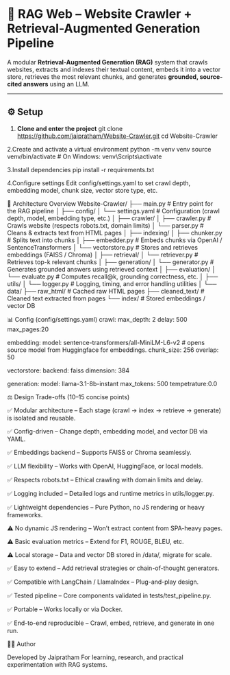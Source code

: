 # 🧠 RAG Web – Website Crawler + Retrieval-Augmented Generation Pipeline

A modular **Retrieval-Augmented Generation (RAG)** system that crawls websites, extracts and indexes their textual content, embeds it into a vector store, retrieves the most relevant chunks, and generates **grounded, source-cited answers** using an LLM.

---

## ⚙️ Setup

1. **Clone and enter the project**
   git clone https://github.com/jaipratham/Website-Crawler.git
   cd Website-Crawler
   
2.Create and activate a virtual environment
  python -m venv venv
  source venv/bin/activate        # On Windows: venv\Scripts\activate

3.Install dependencies
  pip install -r requirements.txt

4.Configure settings
  Edit config/settings.yaml to set crawl depth, embedding model, chunk size, vector store type, etc.

🧩 Architecture Overview
Website-Crawler/
├── main.py                  # Entry point for the RAG pipeline
│
├── config/
│   └── settings.yaml        # Configuration (crawl depth, model, embedding type, etc.)
│
├── crawler/
│   ├── crawler.py           # Crawls website (respects robots.txt, domain limits)
│   └── parser.py            # Cleans & extracts text from HTML pages
│
├── indexing/
│   ├── chunker.py           # Splits text into chunks
│   ├── embedder.py          # Embeds chunks via OpenAI / SentenceTransformers
│   └── vectorstore.py       # Stores and retrieves embeddings (FAISS / Chroma)
│
├── retrieval/
│   └── retriever.py         # Retrieves top-k relevant chunks
│
├── generation/
│   └── generator.py         # Generates grounded answers using retrieved context
│
├── evaluation/
│   └── evaluate.py          # Computes recall@k, grounding correctness, etc.
│
├── utils/
│   └── logger.py            # Logging, timing, and error handling utilities
│
└── data/
    ├── raw_html/            # Cached raw HTML pages
    ├── cleaned_text/        # Cleaned text extracted from pages
    └── index/               # Stored embeddings / vector DB
    
📊 Config (config/settings.yaml)
   crawl:
     max_depth: 2
     delay: 500
     max_pages:20

   embedding:
     model: sentence-transformers/all-MiniLM-L6-v2  # opens source model from Huggingface for embeddings.
     chunk_size: 256
     overlap: 50

   vectorstore:
     backend: faiss
     dimension: 384

   generation:
     model: llama-3.1-8b-instant
     max_tokens: 500
     tempetrature:0.0

⚖️ Design Trade-offs (10–15 concise points)

✅ Modular architecture – Each stage (crawl → index → retrieve → generate) is isolated and reusable.

✅ Config-driven – Change depth, embedding model, and vector DB via YAML.

✅ Embeddings backend – Supports FAISS or Chroma seamlessly.

✅ LLM flexibility – Works with OpenAI, HuggingFace, or local models.

✅ Respects robots.txt – Ethical crawling with domain limits and delay.

✅ Logging included – Detailed logs and runtime metrics in utils/logger.py.

✅ Lightweight dependencies – Pure Python, no JS rendering or heavy frameworks.

⚠️ No dynamic JS rendering – Won’t extract content from SPA-heavy pages.

⚠️ Basic evaluation metrics – Extend for F1, ROUGE, BLEU, etc.

⚠️ Local storage – Data and vector DB stored in /data/, migrate for scale.

✅ Easy to extend – Add retrieval strategies or chain-of-thought generators.

✅ Compatible with LangChain / LlamaIndex – Plug-and-play design.

✅ Tested pipeline – Core components validated in tests/test_pipeline.py.

✅ Portable – Works locally or via Docker.

✅ End-to-end reproducible – Crawl, embed, retrieve, and generate in one run.

🧑‍💻 Author

Developed by Jaipratham
For learning, research, and practical experimentation with RAG systems.

